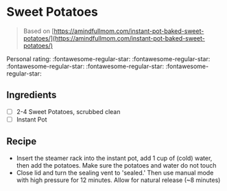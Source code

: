 <!-- Do not modify sections with "AUTO-*". They are updated by make.py -->

# Sweet Potatoes

> Based on [https://amindfullmom.com/instant-pot-baked-sweet-potatoes/](https://amindfullmom.com/instant-pot-baked-sweet-potatoes/)

<!-- rating=0; (User can specify rating on scale of 1-5) -->
<!-- AUTO-UserRating -->
Personal rating: :fontawesome-regular-star: :fontawesome-regular-star: :fontawesome-regular-star: :fontawesome-regular-star: :fontawesome-regular-star:
<!-- /AUTO-UserRating -->

<!-- TODO: Capture image for Sweet Potatoes -->

## Ingredients

* [ ] 2-4 Sweet Potatoes, scrubbed clean
* [ ] Instant Pot

## Recipe

* Insert the steamer rack into the instant pot, add 1 cup of (cold) water, then add the potatoes. Make sure the potatoes and water do not touch
* Close lid and turn the sealing vent to 'sealed.' Then use manual mode with high pressure for 12 minutes. Allow for natural release (~8 minutes)
